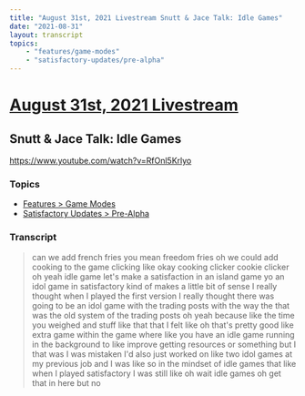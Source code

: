 ```yaml
---
title: "August 31st, 2021 Livestream Snutt & Jace Talk: Idle Games"
date: "2021-08-31"
layout: transcript
topics:
    - "features/game-modes"
    - "satisfactory-updates/pre-alpha"
---
```

# [August 31st, 2021 Livestream](../2021-08-31.md)
## Snutt & Jace Talk: Idle Games
https://www.youtube.com/watch?v=RfOnl5Krlyo

### Topics
* [Features > Game Modes](../topics/features/game-modes.md)
* [Satisfactory Updates > Pre-Alpha](../topics/satisfactory-updates/pre-alpha.md)

### Transcript

> can we add french fries you mean freedom fries oh we could add cooking to the game clicking like okay cooking clicker cookie clicker oh yeah idle game let's make a satisfaction in an island game yo an idol game in satisfactory kind of makes a little bit of sense I really thought when I played the first version I really thought there was going to be an idol game with the trading posts with the way the that was the old system of the trading posts oh yeah because like the time you weighed and stuff like that that I felt like oh that's pretty good like extra game within the game where like you have an idle game running in the background to like improve getting resources or something but I that was I was mistaken I'd also just worked on like two idol games at my previous job and I was like so in the mindset of idle games that like when I played satisfactory I was still like oh wait idle games oh get that in here but no
